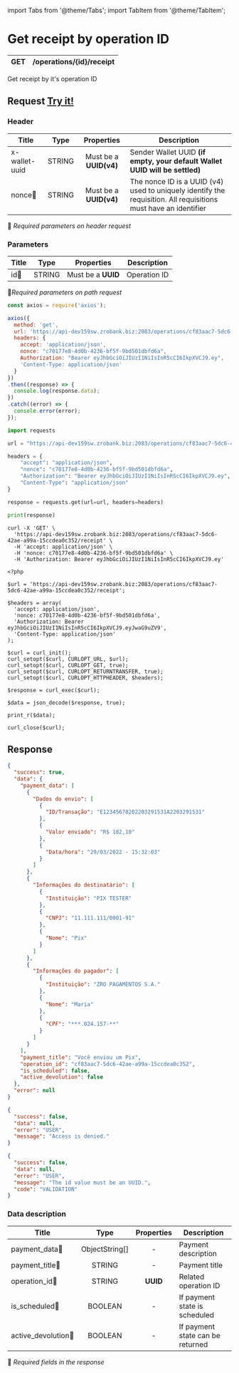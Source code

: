 import Tabs from '@theme/Tabs';
import TabItem from '@theme/TabItem';

# Get receipt by operation ID

| GET       | /operations/{id}/receipt|
| --------- | ------------------------|

Get receipt by it's operation ID

## Request <a href="https://api-dev159sw.zrobank.biz:2083/api/" class="try-btn">Try it!</a>

### Header

| Title                      | Type       | Properties                       | Description |
| ---------------------------| :---------:|:-------------------------------: |----------------------------------------------------------------------------------------------------------------|
| x-wallet-uuid              | STRING     | Must be a **UUID(v4)**           | Sender Wallet UUID **(if empty, your default Wallet UUID will be settled)**                                    |
| nonce:small_orange_diamond:| STRING     | Must be a **UUID(v4)**           | The nonce ID is a UUID (v4) used to uniquely identify the requisition. All requisitions must have an identifier|
:small_orange_diamond: *Required parameters on header request*

### Parameters

| Title                    | Type       | Properties                      |Description   |
| -------------------------| :---------:|:-------------------------------:| -------------|
| id:small_orange_diamond: | STRING     | Must be a **UUID**              | Operation ID |
:small_orange_diamond:*Required parameters on path request*

<Tabs>
<TabItem value="js" label="NodeJS">

```js title=Axios
const axios = require('axios');

axios({
  method: 'get',
  url: 'https://api-dev159sw.zrobank.biz:2083/operations/cf83aac7-5dc6-42ae-a99a-15ccdea0c352/receipt',
  headers: {
    accept: 'application/json',
    nonce: "c70177e8-4d0b-4236-bf5f-9bd501dbfd6a",
    Authorization: "Bearer eyJhbGciOiJIUzI1NiIsInR5cCI6IkpXVCJ9.ey",
    'Content-Type: application/json'
  }
})
.then((response) => {
  console.log(response.data);
})
.catch((error) => {
  console.error(error);
});
```
</TabItem>
<TabItem value="py" label="Python">

```python title=Requests
import requests

url = "https://api-dev159sw.zrobank.biz:2083/operations/cf83aac7-5dc6-42ae-a99a-15ccdea0c352/receipt"

headers = {
    "accept": "application/json",
    "nonce": "c70177e8-4d0b-4236-bf5f-9bd501dbfd6a",
    "Authorization": "Bearer eyJhbGciOiJIUzI1NiIsInR5cCI6IkpXVCJ9.ey",
    "Content-Type": "application/json"
}

response = requests.get(url=url, headers=headers)

print(response)
```
</TabItem>
<TabItem value="shell" label="Shell">

```shell title=CURL
curl -X 'GET' \
  'https://api-dev159sw.zrobank.biz:2083/operations/cf83aac7-5dc6-42ae-a99a-15ccdea0c352/receipt' \
  -H 'accept: application/json' \
  -H 'nonce: c70177e8-4d0b-4236-bf5f-9bd501dbfd6a' \
  -H 'Authorization: Bearer eyJhbGciOiJIUzI1NiIsInR5cCI6IkpXVCJ9.ey'
```
</TabItem>
<TabItem value="php" label="PHP">

```shell title=CURL
<?php

$url = 'https://api-dev159sw.zrobank.biz:2083/operations/cf83aac7-5dc6-42ae-a99a-15ccdea0c352/receipt';

$headers = array(
  'accept: application/json',
  'nonce: c70177e8-4d0b-4236-bf5f-9bd501dbfd6a',
  'Authorization: Bearer eyJhbGciOiJIUzI1NiIsInR5cCI6IkpXVCJ9.eyJwaG9uZV9',
  'Content-Type: application/json'
);

$curl = curl_init();
curl_setopt($curl, CURLOPT_URL, $url);
curl_setopt($curl, CURLOPT_GET, true);
curl_setopt($curl, CURLOPT_RETURNTRANSFER, true);
curl_setopt($curl, CURLOPT_HTTPHEADER, $headers);

$response = curl_exec($curl);

$data = json_decode($response, true);

print_r($data);

curl_close($curl);
```
</TabItem>
</Tabs>

## Response


<Tabs>
<TabItem value="200" label="201">

```json  title=/operations/{id}/receipt
{
  "success": true,
  "data": {
    "payment_data": [
      {
        "Dados do envio": [
          {
            "ID/Transação": "E12345678202203291531A2203291531"
          },
          {
            "Valor enviado": "R$ 182,10"
          },
          {
            "Data/hora": "29/03/2022 - 15:32:03"
          }
        ]
      },
      {
        "Informações do destinatário": [
          {
            "Instituição": "PIX TESTER"
          },
          {
            "CNPJ": "11.111.111/0001-91"
          },
          {
            "Nome": "Pix"
          }
        ]
      },
      {
        "Informações do pagador": [
          {
            "Instituição": "ZRO PAGAMENTOS S.A."
          },
          {
            "Nome": "Maria"
          },
          {
            "CPF": "***.024.157-**"
          }
        ]
      }
    ],
    "payment_title": "Você enviou um Pix",
    "operation_id": "cf83aac7-5dc6-42ae-a99a-15ccdea0c352",
    "is_scheduled": false,
    "active_devolution": false
  },
  "error": null
}
```
</TabItem>
<TabItem value="401" label="401">

```json  title=/operations/{id}/receipt
{
  "success": false,
  "data": null,
  "error": "USER",
  "message": "Access is denied."
}
```
</TabItem>
<TabItem value="422" label="422">

```json  title=/operations/{id}/receipt
{
  "success": false,
  "data": null,
  "error": "USER",
  "message": "The id value must be an UUID.",
  "code": "VALIDATION"
}
```
</TabItem>

</Tabs>

### Data description

| Title                                  | Type          |Properties | Description                     |
| -------------------------------------  |:-------------:|:---------:|---------------------------------|
| payment_data:small_orange_diamond:     | ObjectString[]|-          | Payment description             |
| payment_title:small_orange_diamond:    | STRING        |-          | Payment title                   |
| operation_id:small_orange_diamond:     | STRING        |**UUID**   | Related operation ID            |
| is_scheduled:small_orange_diamond:     | BOOLEAN       |-          | If payment state is scheduled   |
| active_devolution:small_orange_diamond:| BOOLEAN       |-          | If payment state can be returned|


:small_orange_diamond: *Required fields in the response*
